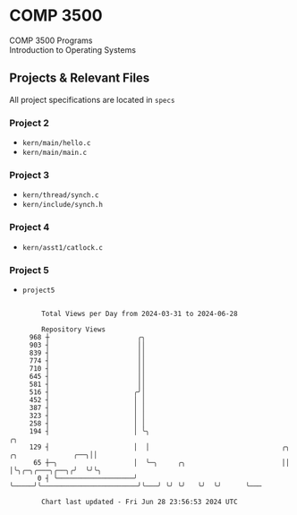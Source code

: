 # COMP 3500
COMP 3500 Programs  
Introduction to Operating Systems  
## Projects & Relevant Files
All project specifications are located in `specs`
### Project 2
- `kern/main/hello.c`
- `kern/main/main.c`
### Project 3
- `kern/thread/synch.c`
- `kern/include/synch.h`
### Project 4
- `kern/asst1/catlock.c`
### Project 5
- `project5`

```

        Total Views per Day from 2024-03-31 to 2024-06-28

        Repository Views
     968 ┼                      ╭╮
     903 ┤                      ││
     839 ┤                      ││
     774 ┤                      ││
     710 ┤                      ││
     645 ┤                      ││
     581 ┤                      ││
     516 ┤                     ╭╯│
     452 ┤                     │ │
     387 ┤                     │ │
     323 ┤                     │ │
     258 ┤                     │ │
     194 ┤                     │ ╰╮                                                          ╭╮
     129 ┤                     │  │                                 ╭╮   ╭╮              ╭──╮││
      65 ┼─╮                   │  ╰─╮     ╭╮                        ││   │╰╮╭─╮╭───╮╭──╮╭╯  ╰╯╰╮
       0 ┤ ╰───────────────────╯    ╰─────╯╰────────────────────────╯╰───╯ ╰╯ ╰╯   ╰╯  ╰╯      ╰───

        Chart last updated - Fri Jun 28 23:56:53 2024 UTC
        
```
